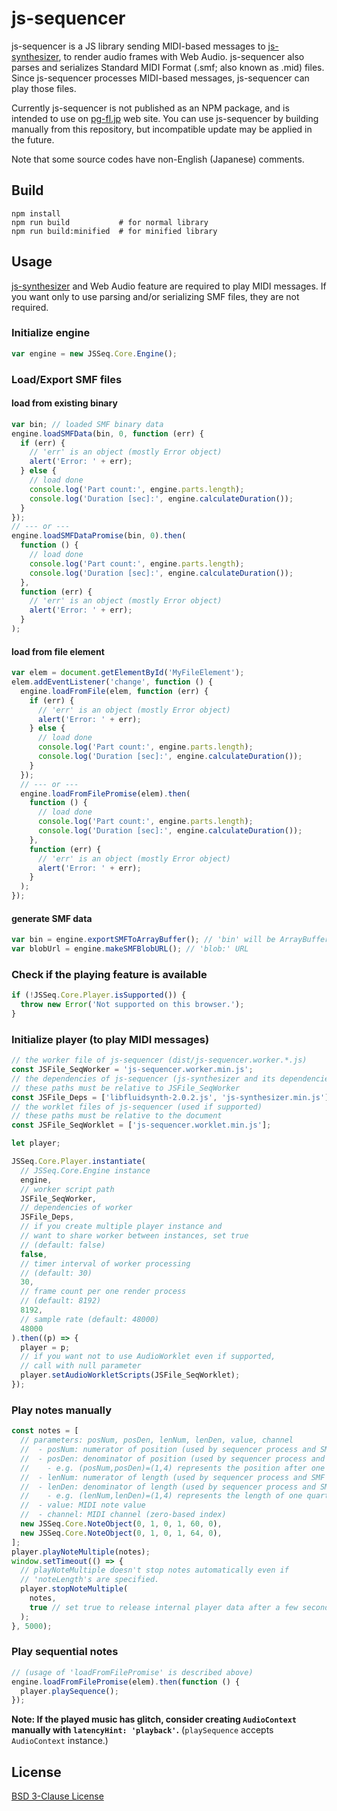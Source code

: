 # js-sequencer

js-sequencer is a JS library sending MIDI-based messages to [js-synthesizer](https://github.com/jet2jet/js-synthesizer), to render audio frames with Web Audio. js-sequencer also parses and serializes Standard MIDI Format (.smf; also known as .mid) files. Since js-sequencer processes MIDI-based messages, js-sequencer can play those files.

Currently js-sequencer is not published as an NPM package, and is intended to use on [pg-fl.jp](https://www.pg-fl.jp) web site. You can use js-sequencer by building manually from this repository, but incompatible update may be applied in the future.

Note that some source codes have non-English (Japanese) comments.

## Build

```
npm install
npm run build           # for normal library
npm run build:minified  # for minified library
```

## Usage

[js-synthesizer](https://github.com/jet2jet/js-synthesizer) and Web Audio feature are required to play MIDI messages. If you want only to use parsing and/or serializing SMF files, they are not required.

### Initialize engine

```js
var engine = new JSSeq.Core.Engine();
```

### Load/Export SMF files

#### load from existing binary

```js
var bin; // loaded SMF binary data
engine.loadSMFData(bin, 0, function (err) {
  if (err) {
    // 'err' is an object (mostly Error object)
    alert('Error: ' + err);
  } else {
    // load done
    console.log('Part count:', engine.parts.length);
    console.log('Duration [sec]:', engine.calculateDuration());
  }
});
// --- or ---
engine.loadSMFDataPromise(bin, 0).then(
  function () {
    // load done
    console.log('Part count:', engine.parts.length);
    console.log('Duration [sec]:', engine.calculateDuration());
  },
  function (err) {
    // 'err' is an object (mostly Error object)
    alert('Error: ' + err);
  }
);
```

#### load from file element

```js
var elem = document.getElementById('MyFileElement');
elem.addEventListener('change', function () {
  engine.loadFromFile(elem, function (err) {
    if (err) {
      // 'err' is an object (mostly Error object)
      alert('Error: ' + err);
    } else {
      // load done
      console.log('Part count:', engine.parts.length);
      console.log('Duration [sec]:', engine.calculateDuration());
    }
  });
  // --- or ---
  engine.loadFromFilePromise(elem).then(
    function () {
      // load done
      console.log('Part count:', engine.parts.length);
      console.log('Duration [sec]:', engine.calculateDuration());
    },
    function (err) {
      // 'err' is an object (mostly Error object)
      alert('Error: ' + err);
    }
  );
});
```

#### generate SMF data

```js
var bin = engine.exportSMFToArrayBuffer(); // 'bin' will be ArrayBuffer
var blobUrl = engine.makeSMFBlobURL(); // 'blob:' URL
```

### Check if the playing feature is available

```js
if (!JSSeq.Core.Player.isSupported()) {
  throw new Error('Not supported on this browser.');
}
```

### Initialize player (to play MIDI messages)

```js
// the worker file of js-sequencer (dist/js-sequencer.worker.*.js)
const JSFile_SeqWorker = 'js-sequencer.worker.min.js';
// the dependencies of js-sequencer (js-synthesizer and its dependencies)
// these paths must be relative to JSFile_SeqWorker
const JSFile_Deps = ['libfluidsynth-2.0.2.js', 'js-synthesizer.min.js'];
// the worklet files of js-sequencer (used if supported)
// these paths must be relative to the document
const JSFile_SeqWorklet = ['js-sequencer.worklet.min.js'];

let player;

JSSeq.Core.Player.instantiate(
  // JSSeq.Core.Engine instance
  engine,
  // worker script path
  JSFile_SeqWorker,
  // dependencies of worker
  JSFile_Deps,
  // if you create multiple player instance and
  // want to share worker between instances, set true
  // (default: false)
  false,
  // timer interval of worker processing
  // (default: 30)
  30,
  // frame count per one render process
  // (default: 8192)
  8192,
  // sample rate (default: 48000)
  48000
).then((p) => {
  player = p;
  // if you want not to use AudioWorklet even if supported,
  // call with null parameter
  player.setAudioWorkletScripts(JSFile_SeqWorklet);
});
```

### Play notes manually

```js
const notes = [
  // parameters: posNum, posDen, lenNum, lenDen, value, channel
  //  - posNum: numerator of position (used by sequencer process and SMF data)
  //  - posDen: denominator of position (used by sequencer process and SMF data)
  //    - e.g. (posNum,posDen)=(1,4) represents the position after one quarter note from beginning
  //  - lenNum: numerator of length (used by sequencer process and SMF data)
  //  - lenDen: denominator of length (used by sequencer process and SMF data)
  //    - e.g. (lenNum,lenDen)=(1,4) represents the length of one quarter note
  //  - value: MIDI note value
  //  - channel: MIDI channel (zero-based index)
  new JSSeq.Core.NoteObject(0, 1, 0, 1, 60, 0),
  new JSSeq.Core.NoteObject(0, 1, 0, 1, 64, 0),
];
player.playNoteMultiple(notes);
window.setTimeout(() => {
  // playNoteMultiple doesn't stop notes automatically even if
  // 'noteLength's are specified.
  player.stopNoteMultiple(
    notes,
    true // set true to release internal player data after a few seconds
  );
}, 5000);
```

### Play sequential notes

```js
// (usage of 'loadFromFilePromise' is described above)
engine.loadFromFilePromise(elem).then(function () {
  player.playSequence();
});
```

**Note: If the played music has glitch, consider creating `AudioContext` manually with `latencyHint: 'playback'`.** (`playSequence` accepts `AudioContext` instance.)

## License

[BSD 3-Clause License](./LICENSE)
